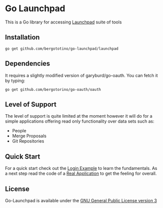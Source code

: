 # Go Launchpad

This is a Go library for accessing [Launchpad](www.launchpad.net) suite of
tools

## Installation

```
go get github.com/bergototino/go-launchpad/launchpad
```

## Dependencies

It requires a slightly modified version of garyburd/go-oauth. You can fetch it
by typing:

```
go get github.com/bergotorino/go-oauth/oauth
```

## Level of Support

The level of support is quite limited at the moment however it will do for a
simple applications offering read only functionality over data sets such as:

* People
* Merge Proposals
* Git Repositories

## Quick Start

For a quick start check out the [Login Example](github.com/bergototino/go-launchpad/examples/login)
to learn the fundamentals. As a next step read the code of a [Real Application](github.com/bergotorino/go-launchpad/examples/flightstatus/main.go) to get the feeling for overall.

## License

Go-Launchpad is available under the [GNU General Public License version 3](https://www.gnu.org/licenses/gpl-3.0.en.html)
